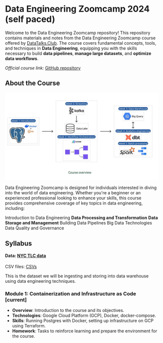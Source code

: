 # Data Engineering Zoomcamp 2024 (self paced)

Welcome to the Data Engineering Zoomcamp repository! This repository contains materials and notes from the Data Engineering Zoomcamp course offered by [DataTalks.Club](https://datatalks.club/blog/data-engineering-zoomcamp.html). The course covers fundamental concepts, tools, and techniques in **Data Engineering**, equipping you with the skills necessary to build **data pipelines**, **manage large datasets**, and **optimize data workflows**.

*Official course link:* [GitHub repository](https://github.com/DataTalksClub/data-engineering-zoomcamp/tree/main)

## About the Course

![overview](image/README/course-overview.png)

Data Engineering Zoomcamp is designed for individuals interested in diving into the world of data engineering. Whether you're a beginner or an experienced professional looking to enhance your skills, this course provides comprehensive coverage of key topics in data engineering, including:

Introduction to Data Engineering
**Data Processing and Transformation**
**Data Storage and Management**
Building Data Pipelines
Big Data Technologies
Data Quality and Governance

## Syllabus

#### Data: [NYC TLC data](https://www.nyc.gov/site/tlc/about/tlc-trip-record-data.page)

CSV files: [CSVs](https://github.com/DataTalksClub/nyc-tlc-data)

This is the dataset we will be ingesting and storing into data warehouse using data engineering techniques.

### Module 1: Containerization and Infrastructure as Code [current]

- **Overview**: Introduction to the course and its objectives.
- **Technologies**: Google Cloud Platform (GCP), Docker, docker-compose.
- **Skills**: Running Postgres with Docker, setting up infrastructure on GCP using Terraform.
- **Homework**: Tasks to reinforce learning and prepare the environment for the course.
